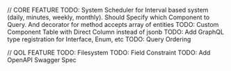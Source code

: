 // CORE FEATURE
TODO: System Scheduler for Interval based system (daily, minutes, weekly, monthly). Should Specify which Component to Query. And decorator for method accepts array of entities
TODO: Custom Component Table with Direct Column instead of jsonb
TODO: Add GraphQL type registration for Interface, Enum, etc
TODO: Query Ordering

// QOL FEATURE
TODO: Filesystem
TODO: Field Constraint
TODO: Add OpenAPI Swagger Spec